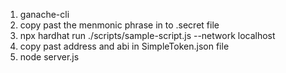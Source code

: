 1. ganache-cli
2. copy past the menmonic phrase in to .secret file
3. npx hardhat run ./scripts/sample-script.js --network localhost
4. copy past address and abi in SimpleToken.json file
5. node server.js